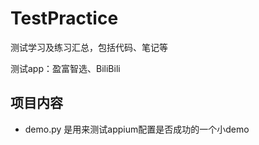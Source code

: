 # TestPractice
测试学习及练习汇总，包括代码、笔记等

测试app：盈富智选、BiliBili


## 项目内容
- demo.py 是用来测试appium配置是否成功的一个小demo

